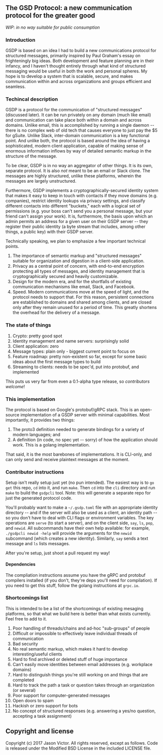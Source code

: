 ## The GSD Protocol: a new communication protocol for the greater good

*WIP: in no way suitable for public consumption*

### Introduction

GSDP is based on an idea I had to build a new communications protocol for structured messages, primarily inspired by Paul Graham's essay on frighteningly big ideas. Both development and feature planning are in their infancy, and I haven't thought entirely through what kind of structured messaging would be useful in both the work and personal spheres. My hope is to develop a system that is scalable, secure, and makes communication within and across organizations and groups efficient and seamless. 

### Techincal description

GSDP is a protocol for the communication of "structured messages" (discussed later). It can be run privately on any domain (much like email) and communication can take place both within a domain and across domains. Unlike email, this is accomplished by running a single daemon -- there is no complex web of old tech that causes everyone to just pay the $5 for gSuite. Unlike Slack, inter-domain communication is a key functional point. And unlike both, the protocol is based around the idea of having a sophisticated, modern client application, capable of making sense of enormous information inflows by way of detailed semantic markup in the structure of the message.

To be clear, GSDP is in no way an aggregator of other things. It is its own, separate protocol. It is also *not* meant to be an email or Slack clone. The messages are highly structured, unlike these platforms, wherein the messages are largely unstructured.

Furthermore, GSDP implements a cryptographically-secured identity system that makes it easy to keep in touch with contacts if they move domains (e.g. companies), restrict identity lookups via privacy settings, and classify different contacts into different "buckets," each with a logical set of permissions (e.g. your boss can't send you a personal message, but your friend can't assign your work). It is, furthermore, the basis upon which an admin permits an address for a given user on their GSDP server -- they register their public identity (a byte stream that includes, among other things, a public key) with their GSDP server.

Technically speaking, we plan to emphasize a few important technical points.

1. The importance of semantic markup and "structured messages" suitable for organization and digestion in a client-side application.
2. Privacy as a central point of concern, with end-to-end encryption protecting all types of messages, and identity management that is cryptographically secured and heavily customizable.
3. Design for the modern era, and for the shortfalls of existing communication mechanisms like email, Slack, and Facebook.
4. Speed. Modern communications move at the speed of light, and the protocol needs to support that. For this reason, persistent connections are established to domains and shared among clients, and are closed only after they remain unused for a period of time. This greatly shortens the overhead for the delivery of a message. 

### The state of things

1. Crypto: pretty good spot
2. Identity management and name servers: surprisingly solid
3. Client application: zero
4. Message types: plain only - biggest current point to focus on
5. Feature roadmap: pretty non-existent so far, except for some basic ideas about the first message types to build
6. Streaming to clients: needs to be spec'd, put into protobuf, and implemented 

This puts us very far from even a 0.1-alpha type release, so *contributors welcome*!

### This implementation

The protocol is based on Google's protobuf/gRPC stack. This is an open-source implementation of a GSDP server with minimal capabilities. Most importantly, it provides two things:

1. The proto3 definition needed to generate bindings for a variety of modern languages; and
2. A definition (in code, no spec yet -- sorry) of how the application should work. This is a golang implementation.

That said, it is the most barebones of implementations. It is CLI-only, and can only send and receive plaintext messages at the moment.

### Contributor instructions

Setup isn't really setup just yet (no pun intended). The easiest way is to `go get` this repo, `cd` into it, and run `make`. Then `cd` into the `cli` directory and run `make` to build the `gsdpcli` tool. Note: this will generate a separate repo for just the generated protocol code. 

You'll probably want to make a `~/.gsdp.toml` file with an appropriate identity directory -- and if the server will also be used as a client, an identity path -- so you don't have to deal with CLI flags or environment variables. The key operations are `serve` (to start a server), and on the client side, `say`, `ls`, `pop`, and `newid`. All subcommands have their own help available: for example, `./gsdpcli newid -help` will provide the arguments for the `newid` subcommand (which creates a new identity). Similarly, `say` sends a text message and `ls` lists messages. 

After you're setup, just shoot a pull request my way!

#### Dependencies

The compliation instructions assume you have the gRPC and protobuf compilers installed (if you don't, they're deps you'll need for compilation). If you need to get this stuff, follow the golang instructions at `grpc.io`.

### Shortcomings list 

This is intended to be a list of the shortcomings of existing mesaging platforms, so that what we build here is better than what exists currently. Feel free to add to it.

1. Poor handling of threads/chains and ad-hoc "sub-groups" of people
1. Difficult or impossible to effectively leave individual threads of communication
2. Bad security
3. No real semantic markup, which makes it hard to develop interesting/useful clients
4. Hard to find archived or deleted stuff of huge importance
5. Can't easily move identities between email addresses (e.g. workplace domains)
6. Hard to distinguish things you're still working on and things that are completed
7. Hard to track the path a task or question takes through an organization (or several)
8. Poor support for computer-generated messages
9. Open doors to spam
10. Hackish or zero support for bots
12. No concept of structured responses (e.g. answering a yes/no question, accepting a task assignment)

## Copyright and license

Copyright (c) 2017 Jason Victor. All rights reserved, except as follows. Code is released under the Modified BSD License in the included LICENSE file. 
